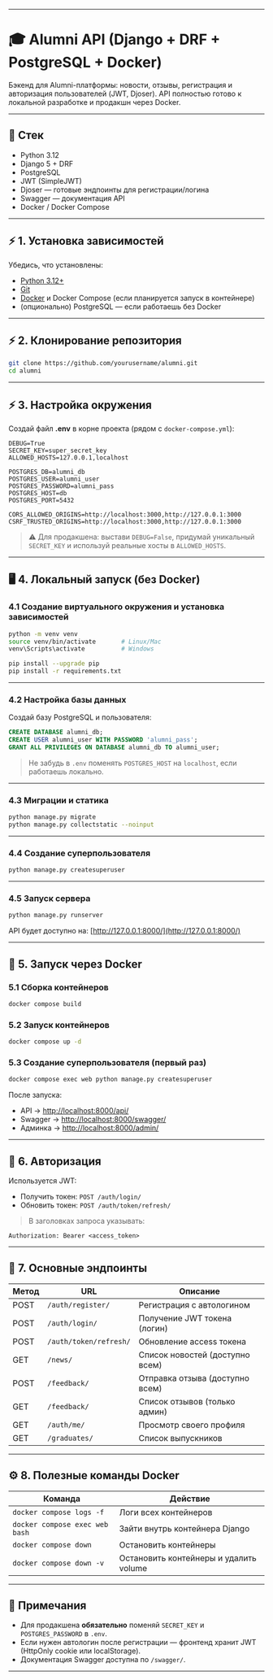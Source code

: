 
---

# 🎓 Alumni API (Django + DRF + PostgreSQL + Docker)

Бэкенд для Alumni-платформы: новости, отзывы, регистрация и авторизация пользователей (JWT, Djoser).
API полностью готово к локальной разработке и продакшн через Docker.

---

## 📌 Стек

* Python 3.12
* Django 5 + DRF
* PostgreSQL
* JWT (SimpleJWT)
* Djoser — готовые эндпоинты для регистрации/логина
* Swagger — документация API
* Docker / Docker Compose

---

## ⚡️ 1. Установка зависимостей

Убедись, что установлены:

* [Python 3.12+](https://www.python.org/downloads/)
* [Git](https://git-scm.com/downloads)
* [Docker](https://www.docker.com/) и Docker Compose (если планируется запуск в контейнере)
* (опционально) PostgreSQL — если работаешь без Docker

---

## ⚡️ 2. Клонирование репозитория

```bash
git clone https://github.com/yourusername/alumni.git
cd alumni
```

---

## ⚡️ 3. Настройка окружения

Создай файл **.env** в корне проекта (рядом с `docker-compose.yml`):

```env
DEBUG=True
SECRET_KEY=super_secret_key
ALLOWED_HOSTS=127.0.0.1,localhost

POSTGRES_DB=alumni_db
POSTGRES_USER=alumni_user
POSTGRES_PASSWORD=alumni_pass
POSTGRES_HOST=db
POSTGRES_PORT=5432

CORS_ALLOWED_ORIGINS=http://localhost:3000,http://127.0.0.1:3000
CSRF_TRUSTED_ORIGINS=http://localhost:3000,http://127.0.0.1:3000
```

> ⚠️ Для продакшена: выстави `DEBUG=False`, придумай уникальный `SECRET_KEY` и используй реальные хосты в `ALLOWED_HOSTS`.

---

## 🖥 4. Локальный запуск (без Docker)

### 4.1 Создание виртуального окружения и установка зависимостей

```bash
python -m venv venv
source venv/bin/activate       # Linux/Mac
venv\Scripts\activate          # Windows

pip install --upgrade pip
pip install -r requirements.txt
```

---

### 4.2 Настройка базы данных

Создай базу PostgreSQL и пользователя:

```sql
CREATE DATABASE alumni_db;
CREATE USER alumni_user WITH PASSWORD 'alumni_pass';
GRANT ALL PRIVILEGES ON DATABASE alumni_db TO alumni_user;
```

> Не забудь в `.env` поменять `POSTGRES_HOST` на `localhost`, если работаешь локально.

---

### 4.3 Миграции и статика

```bash
python manage.py migrate
python manage.py collectstatic --noinput
```

---

### 4.4 Создание суперпользователя

```bash
python manage.py createsuperuser
```

---

### 4.5 Запуск сервера

```bash
python manage.py runserver
```

API будет доступно на:
[http://127.0.0.1:8000/](http://127.0.0.1:8000/)

---

## 🐳 5. Запуск через Docker

### 5.1 Сборка контейнеров

```bash
docker compose build
```

### 5.2 Запуск контейнеров

```bash
docker compose up -d
```

### 5.3 Создание суперпользователя (первый раз)

```bash
docker compose exec web python manage.py createsuperuser
```

После запуска:

* API → [http://localhost:8000/api/](http://localhost:8000/api/)
* Swagger → [http://localhost:8000/swagger/](http://localhost:8000/swagger/)
* Админка → [http://localhost:8000/admin/](http://localhost:8000/admin/)

---

## 🔑 6. Авторизация

Используется JWT:

* Получить токен: `POST /auth/login/`
* Обновить токен: `POST /auth/token/refresh/`

> В заголовках запроса указывать:

```
Authorization: Bearer <access_token>
```

---

## 📂 7. Основные эндпоинты

| Метод | URL                    | Описание                        |
| ----- | ---------------------- | ------------------------------- |
| POST  | `/auth/register/`      | Регистрация с автологином       |
| POST  | `/auth/login/`         | Получение JWT токена (логин)    |
| POST  | `/auth/token/refresh/` | Обновление access токена        |
| GET   | `/news/`               | Список новостей (доступно всем) |
| POST  | `/feedback/`           | Отправка отзыва (доступно всем) |
| GET   | `/feedback/`           | Список отзывов (только админ)   |
| GET   | `/auth/me/`            | Просмотр своего профиля         |
| GET   | `/graduates/`          | Список выпускников              |

---

## ⚙️ 8. Полезные команды Docker

| Команда                        | Действие                               |
| ------------------------------ | -------------------------------------- |
| `docker compose logs -f`       | Логи всех контейнеров                  |
| `docker compose exec web bash` | Зайти внутрь контейнера Django         |
| `docker compose down`          | Остановить контейнеры                  |
| `docker compose down -v`       | Остановить контейнеры и удалить volume |

---

## 📝 Примечания

* Для продакшена **обязательно** поменяй `SECRET_KEY` и `POSTGRES_PASSWORD` в `.env`.
* Если нужен автологин после регистрации — фронтенд хранит JWT (HttpOnly cookie или localStorage).
* Документация Swagger доступна по `/swagger/`.

---


